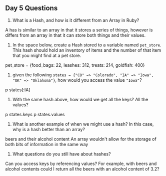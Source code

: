 ## Day 5 Questions

1. What is a Hash, and how is it different from an Array in Ruby?

A has is similar to an array in that it stores a series of things, however is differs from an array in that it can store both things and their values.

1. In the space below, create a Hash stored to a variable named `pet_store`.  This hash should hold an inventory of items and the number of that item that you might find at a pet store.

pet_store = {food_bags: 22, leashes: 312, treats: 214, goldfish: 400}

1. given the following `states = {"CO" => "Colorado", "IA" => "Iowa", "OK" => "Oklahoma"}`, how would you access the value `"Iowa"`?

p states[:IA]

1. With the same hash above, how would we get all the keys?  All the values?

 p states.keys
 p states.values

1. What is another example of when we might use a hash?  In this case, why is a hash better than an array?

beers and their alcohol content
An array wouldn't allow for the storage of both bits of information in the same way

1. What questions do you still have about hashes?

Can you access keys by referencing values? For example, with beers and alcohol contents could I return all the beers with an alcohol content of 3.2?
